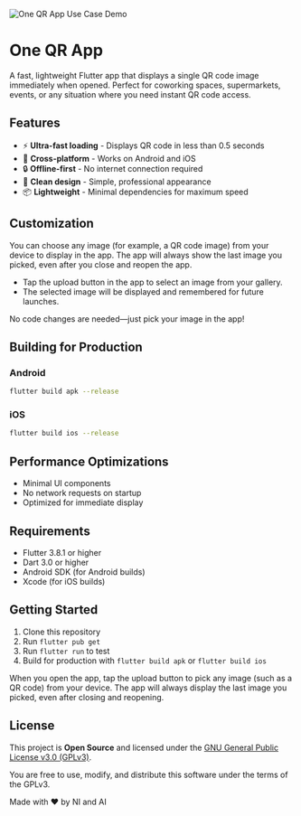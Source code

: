 ![One QR App Use Case Demo](assets/one-qr-use-case.gif)

# One QR App

A fast, lightweight Flutter app that displays a single QR code image immediately when opened. Perfect for coworking spaces, supermarkets, events, or any situation where you need instant QR code access.

## Features

- ⚡ **Ultra-fast loading** - Displays QR code in less than 0.5 seconds
- 📱 **Cross-platform** - Works on Android and iOS
- 🔒 **Offline-first** - No internet connection required
- 🎨 **Clean design** - Simple, professional appearance
- 📦 **Lightweight** - Minimal dependencies for maximum speed

## Customization

You can choose any image (for example, a QR code image) from your device to display in the app. The app will always show the last image you picked, even after you close and reopen the app.

- Tap the upload button in the app to select an image from your gallery.
- The selected image will be displayed and remembered for future launches.

No code changes are needed—just pick your image in the app!

## Building for Production

### Android
```bash
flutter build apk --release
```

### iOS
```bash
flutter build ios --release
```

## Performance Optimizations

- Minimal UI components
- No network requests on startup
- Optimized for immediate display

## Requirements

- Flutter 3.8.1 or higher
- Dart 3.0 or higher
- Android SDK (for Android builds)
- Xcode (for iOS builds)

## Getting Started

1. Clone this repository
2. Run `flutter pub get`
3. Run `flutter run` to test
4. Build for production with `flutter build apk` or `flutter build ios`

When you open the app, tap the upload button to pick any image (such as a QR code) from your device. The app will always display the last image you picked, even after closing and reopening.

## License

This project is **Open Source** and licensed under the [GNU General Public License v3.0 (GPLv3)](LICENSE).

You are free to use, modify, and distribute this software under the terms of the GPLv3.

Made with ❤️ by NI and AI
